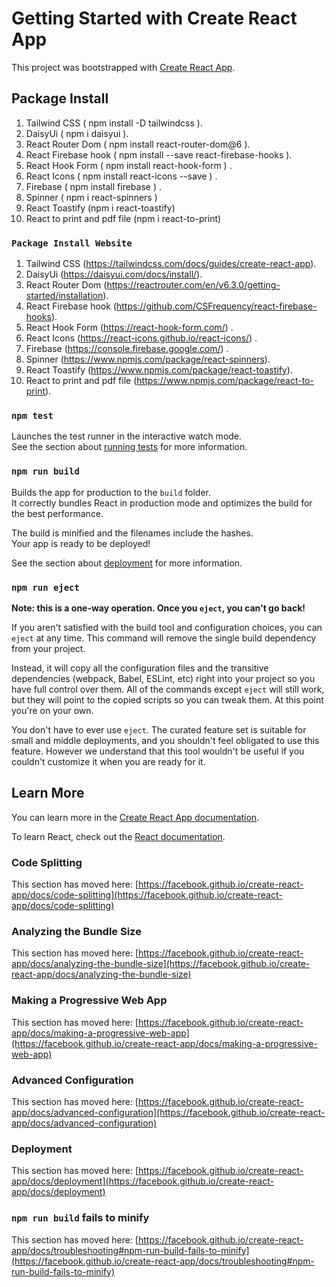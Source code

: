 # Getting Started with Create React App

This project was bootstrapped with [Create React App](https://github.com/facebook/create-react-app).

## Package Install

1. Tailwind CSS ( npm install -D tailwindcss ).
2. DaisyUi ( npm i daisyui ).
3. React Router Dom ( npm install react-router-dom@6 ).
4. React Firebase hook ( npm install --save react-firebase-hooks ).
5. React Hook Form ( npm install react-hook-form ) .
6. React Icons ( npm install react-icons --save ) .
7. Firebase ( npm install firebase ) .
8. Spinner ( npm i react-spinners )
9. React Toastify (npm i react-toastify)
10. React to print and pdf file (npm i react-to-print)

### `Package Install Website`
1. Tailwind CSS (https://tailwindcss.com/docs/guides/create-react-app).
2. DaisyUi (https://daisyui.com/docs/install/).
3. React Router Dom (https://reactrouter.com/en/v6.3.0/getting-started/installation).
4. React Firebase hook (https://github.com/CSFrequency/react-firebase-hooks).
5. React Hook Form (https://react-hook-form.com/) .
6. React Icons (https://react-icons.github.io/react-icons/) .
7. Firebase (https://console.firebase.google.com/) .
8. Spinner (https://www.npmjs.com/package/react-spinners).
9. React Toastify (https://www.npmjs.com/package/react-toastify).
10. React to print and pdf file (https://www.npmjs.com/package/react-to-print).



### `npm test`

Launches the test runner in the interactive watch mode.\
See the section about [running tests](https://facebook.github.io/create-react-app/docs/running-tests) for more information.

### `npm run build`

Builds the app for production to the `build` folder.\
It correctly bundles React in production mode and optimizes the build for the best performance.

The build is minified and the filenames include the hashes.\
Your app is ready to be deployed!

See the section about [deployment](https://facebook.github.io/create-react-app/docs/deployment) for more information.

### `npm run eject`

**Note: this is a one-way operation. Once you `eject`, you can't go back!**

If you aren't satisfied with the build tool and configuration choices, you can `eject` at any time. This command will remove the single build dependency from your project.

Instead, it will copy all the configuration files and the transitive dependencies (webpack, Babel, ESLint, etc) right into your project so you have full control over them. All of the commands except `eject` will still work, but they will point to the copied scripts so you can tweak them. At this point you're on your own.

You don't have to ever use `eject`. The curated feature set is suitable for small and middle deployments, and you shouldn't feel obligated to use this feature. However we understand that this tool wouldn't be useful if you couldn't customize it when you are ready for it.

## Learn More

You can learn more in the [Create React App documentation](https://facebook.github.io/create-react-app/docs/getting-started).

To learn React, check out the [React documentation](https://reactjs.org/).

### Code Splitting

This section has moved here: [https://facebook.github.io/create-react-app/docs/code-splitting](https://facebook.github.io/create-react-app/docs/code-splitting)

### Analyzing the Bundle Size

This section has moved here: [https://facebook.github.io/create-react-app/docs/analyzing-the-bundle-size](https://facebook.github.io/create-react-app/docs/analyzing-the-bundle-size)

### Making a Progressive Web App

This section has moved here: [https://facebook.github.io/create-react-app/docs/making-a-progressive-web-app](https://facebook.github.io/create-react-app/docs/making-a-progressive-web-app)

### Advanced Configuration

This section has moved here: [https://facebook.github.io/create-react-app/docs/advanced-configuration](https://facebook.github.io/create-react-app/docs/advanced-configuration)

### Deployment

This section has moved here: [https://facebook.github.io/create-react-app/docs/deployment](https://facebook.github.io/create-react-app/docs/deployment)

### `npm run build` fails to minify

This section has moved here: [https://facebook.github.io/create-react-app/docs/troubleshooting#npm-run-build-fails-to-minify](https://facebook.github.io/create-react-app/docs/troubleshooting#npm-run-build-fails-to-minify)
